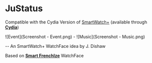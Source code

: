 JuStatus
==========
Compatible with the Cydia Version of [SmartWatch+](http://smartwatchplusapp.appspot.com/index.htm) (available through [**Cydia**](cydia:///package/com.hesze.smartwatchplus))

![Event](Screenshot - Event.png) - ![Music](Screenshot - Music.png)

--
An SmartWatch+ WatchFace idea by J. Dishaw

Based on [**Smart FrenchIze**](https://github.com/Allezxandre/Smart-FrenchIze) WatchFace
